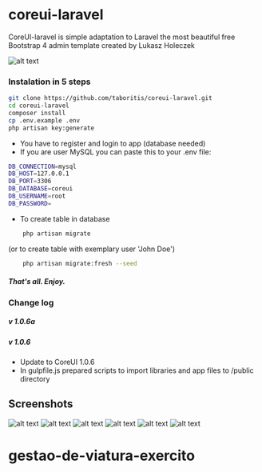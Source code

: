 # coreui-laravel
CoreUI-laravel is simple adaptation to Laravel the most beautiful free Bootstrap 4 admin template created by Lukasz Holeczek

![alt text](https://raw.githubusercontent.com/taboritis/coreui-laravel/master/sample_charts.png)

### Instalation in 5 steps
```bash
git clone https://github.com/taboritis/coreui-laravel.git
cd coreui-laravel
composer install
cp .env.example .env
php artisan key:generate
```

- You have to register and login to app (database needed)
- If you are user MySQL you can paste this to your .env file:
```bash
DB_CONNECTION=mysql
DB_HOST=127.0.0.1
DB_PORT=3306
DB_DATABASE=coreui
DB_USERNAME=root
DB_PASSWORD=
```

- To create table in database
```bash
	php artisan migrate
```
(or to create table with exemplary user 'John Doe')
```bash
	php artisan migrate:fresh --seed
``` 



##### That's all. Enjoy.

### Change log
##### v 1.0.6a
##### v 1.0.6
- Update to CoreUI 1.0.6
- In gulpfile.js prepared scripts to import libraries and app files to /public directory

## Screenshots

![alt text](https://raw.githubusercontent.com/taboritis/coreui-laravel/master/sample_charts.png)
![alt text](https://raw.githubusercontent.com/taboritis/coreui-laravel/master/sample_cards.png)
![alt text](https://raw.githubusercontent.com/taboritis/coreui-laravel/master/sample_charts.png)
![alt text](https://raw.githubusercontent.com/taboritis/coreui-laravel/master/sample_switches.png)
![alt text](https://raw.githubusercontent.com/taboritis/coreui-laravel/master/sample_tabs.png)
![alt text](https://raw.githubusercontent.com/taboritis/coreui-laravel/master/sample_widgets.png)
# gestao-de-viatura-exercito
